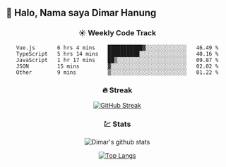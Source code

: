 ## 👋 Halo, Nama saya **Dimar Hanung**

<center>

### :sunny: Weekly Code Track
<!--START_SECTION:waka-->

```text
Vue.js       6 hrs 4 mins    ███████████▓░░░░░░░░░░░░░   46.49 %
TypeScript   5 hrs 14 mins   ██████████░░░░░░░░░░░░░░░   40.16 %
JavaScript   1 hr 17 mins    ██▒░░░░░░░░░░░░░░░░░░░░░░   09.87 %
JSON         15 mins         ▓░░░░░░░░░░░░░░░░░░░░░░░░   02.02 %
Other        9 mins          ▒░░░░░░░░░░░░░░░░░░░░░░░░   01.22 %
```

<!--END_SECTION:waka-->

### :fire: Streak

[![GitHub Streak](http://github-readme-streak-stats.herokuapp.com?user=dimar-hanung)](https://git.io/streak-stats)

### :chart: Stats

![Dimar's github stats](https://github-readme-stats.vercel.app/api?username=dimar-hanung&show_icons=true&theme=vue)

[![Top Langs](https://github-readme-stats.vercel.app/api/top-langs/?username=dimar-hanung)](#)

</center>
